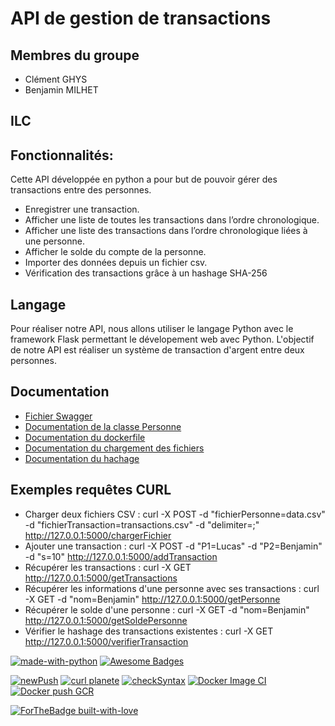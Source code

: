 # API de gestion de transactions

## Membres du groupe
 - Clément GHYS
 - Benjamin MILHET
 
## ILC
 
## Fonctionnalités:
Cette API développée en python a pour but de pouvoir gérer des transactions entre des personnes. 

 - Enregistrer une transaction.
 - Afficher une liste de toutes les transactions dans l’ordre chronologique.
 - Afficher une liste des transactions dans l’ordre chronologique liées à une personne.
 - Afficher le solde du compte de la personne.
 - Importer des données depuis un fichier csv.
 - Vérification des transactions grâce à un hashage SHA-256


## Langage
Pour réaliser notre API, nous allons utiliser le langage Python avec le framework Flask permettant le dévelopement web avec Python. L'objectif de notre API est réaliser un système de transaction d'argent entre deux personnes.

## Documentation

 - [Fichier Swagger](https://github.com/benjamin-milhet/GHYS_MILHET_4A_ILC_WORKFLOW/blob/main/swagger.yaml)
 - [Documentation de la classe Personne](https://github.com/benjamin-milhet/GHYS_MILHET_4A_ILC_WORKFLOW/blob/main/Readme-Personne.md)
 - [Documentation du dockerfile](https://github.com/benjamin-milhet/GHYS_MILHET_4A_ILC_WORKFLOW/blob/main/Readme-Dockerfile.md)
 - [Documentation du chargement des fichiers](https://github.com/benjamin-milhet/GHYS_MILHET_4A_ILC_WORKFLOW/blob/main/Readme-chargerFichier.md)
 - [Documentation du hachage](https://github.com/benjamin-milhet/GHYS_MILHET_4A_ILC_WORKFLOW/blob/main/Readme-Hash.md) 

## Exemples requêtes CURL

 - Charger deux fichiers CSV : curl -X POST -d "fichierPersonne=data.csv" -d "fichierTransaction=transactions.csv"  -d "delimiter=;" http://127.0.0.1:5000/chargerFichier
 - Ajouter une transaction : curl -X POST -d "P1=Lucas" -d "P2=Benjamin" -d "s=10" http://127.0.0.1:5000/addTransaction
 - Récupérer les transactions : curl -X GET  http://127.0.0.1:5000/getTransactions
 - Récupérer les informations d'une personne avec ses transactions : curl -X GET -d "nom=Benjamin"  http://127.0.0.1:5000/getPersonne
 - Récupérer le solde d'une personne : curl -X GET -d "nom=Benjamin"  http://127.0.0.1:5000/getSoldePersonne
 - Vérifier le hashage des transactions existentes : curl -X GET http://127.0.0.1:5000/verifierTransaction

[![made-with-python](https://img.shields.io/badge/Made%20with-Python-1f425f.svg)](https://www.python.org/)
[![Awesome Badges](https://img.shields.io/badge/badges-awesome-green.svg)](https://github.com/Naereen/badges)

[![newPush](https://github.com/benjamin-milhet/GHYS_MILHET_4A_ILC/actions/workflows/main.yml/badge.svg)](https://github.com/benjamin-milhet/GHYS_MILHET_4A_ILC/actions/workflows/main.yml)
[![curl planete](https://github.com/benjamin-milhet/GHYS_MILHET_4A_ILC/actions/workflows/curl.yml/badge.svg)](https://github.com/benjamin-milhet/GHYS_MILHET_4A_ILC/actions/workflows/curl.yml)
[![checkSyntax](https://github.com/benjamin-milhet/GHYS_MILHET_4A_ILC_WORKFLOW/actions/workflows/checkSyntax.yml/badge.svg)](https://github.com/benjamin-milhet/GHYS_MILHET_4A_ILC_WORKFLOW/actions/workflows/checkSyntax.yml)
[![Docker Image CI](https://github.com/benjamin-milhet/GHYS_MILHET_4A_ILC_WORKFLOW/actions/workflows/docker-image.yml/badge.svg)](https://github.com/benjamin-milhet/GHYS_MILHET_4A_ILC_WORKFLOW/actions/workflows/docker-image.yml)
[![Docker push GCR](https://github.com/benjamin-milhet/GHYS_MILHET_4A_ILC_WORKFLOW/actions/workflows/Docker_push_GCR.yml/badge.svg)](https://github.com/benjamin-milhet/GHYS_MILHET_4A_ILC_WORKFLOW/actions/workflows/Docker_push_GCR.yml)

[![ForTheBadge built-with-love](http://ForTheBadge.com/images/badges/built-with-love.svg)](https://GitHub.com/Naereen/)



